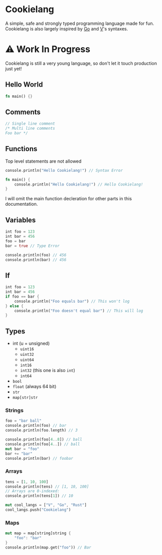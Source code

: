 # Cookielang
A simple, safe and strongly typed programming language made for fun.
Cookielang is also largely inspired by [Go](https://golang.org/) and [V](https://vlang.io)'s syntaxes.

# ⚠ Work In Progress
Cookielang is still a very young language, so don't let it touch production just yet!

## Hello World
```rust
fn main() {}
```

## Comments
```rust
// Single line comment
/* Multi line comments
Foo bar */
```

## Functions
Top level statements are not allowed
```rust
console.println("Hello Cookielang!") // Syntax Error
```
```rust
fn main() {
    console.println("Hello Cookielang!") // Hello Cookielang!
}
```
I will omit the main function decleration for other parts in this documentation.
## Variables
```rust
int foo = 123
int bar = 456
foo = bar
bar = true // Type Error

console.println(foo) // 456
console.println(bar) // 456
```
## If
```rust
int foo = 123
int bar = 456
if foo == bar {
    console.println("Foo equals bar") // This won't log
} else {
    console.println("Foo doesn't equal bar") // This will log
}
```
## Types
- int (u = unsigned)
    - `uint16`
    - `uint32`
    - `uint64`
    - `int16`
    - `int32` (this one is also `int`)
    - `int64` 
- `bool`
- `float` (always 64 bit)
- `str`
- `map[str]str`
### Strings
```rust
foo = "bar ball"
console.println(foo) // bar
console.println(foo.length) // 3

console.println(foo[4..8]) // ball
console.println(foo[4..]) // ball
mut bar = "foo"
bar += "bar"
console.println(bar) // foobar
```

### Arrays
```rust
tens = [1, 10, 100]
console.println(tens) // [1, 10, 100]
// Arrays are 0-indexed:
console.println(tens[1]) // 10

mut cool_langs = ["V", "Go", "Rust"]
cool_langs.push("Cookielang")
```
### Maps
```rust
mut map = map[string]string {
    "foo": "bar"
}
console.println(map.get("foo")) // Bar
```